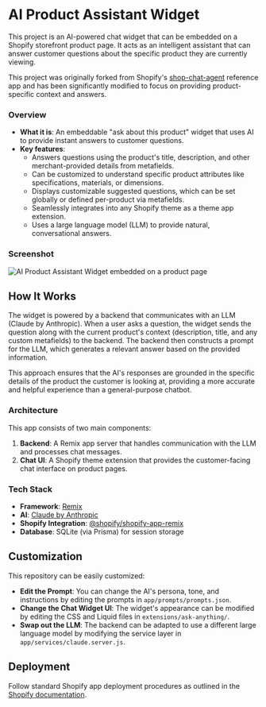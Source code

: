 # AI Product Assistant Widget

This project is an AI-powered chat widget that can be embedded on a Shopify storefront product page. It acts as an intelligent assistant that can answer customer questions about the specific product they are currently viewing.

This project was originally forked from Shopify's [shop-chat-agent](https://github.com/Shopify/shop-chat-agent) reference app and has been significantly modified to focus on providing product-specific context and answers.

### Overview

- **What it is**: An embeddable "ask about this product" widget that uses AI to provide instant answers to customer questions.
- **Key features**:
  - Answers questions using the product's title, description, and other merchant-provided details from metafields.
  - Can be customized to understand specific product attributes like specifications, materials, or dimensions.
  - Displays customizable suggested questions, which can be set globally or defined per-product via metafields.
  - Seamlessly integrates into any Shopify theme as a theme app extension.
  - Uses a large language model (LLM) to provide natural, conversational answers.

### Screenshot

![AI Product Assistant Widget embedded on a product page](https://screenshot.click/23-21-aflai-kwmlj.png)

## How It Works

The widget is powered by a backend that communicates with an LLM (Claude by Anthropic). When a user asks a question, the widget sends the question along with the current product's context (description, title, and any custom metafields) to the backend. The backend then constructs a prompt for the LLM, which generates a relevant answer based on the provided information.

This approach ensures that the AI's responses are grounded in the specific details of the product the customer is looking at, providing a more accurate and helpful experience than a general-purpose chatbot.

### Architecture

This app consists of two main components:

1.  **Backend**: A Remix app server that handles communication with the LLM and processes chat messages.
2.  **Chat UI**: A Shopify theme extension that provides the customer-facing chat interface on product pages.

### Tech Stack

- **Framework**: [Remix](https://remix.run/)
- **AI**: [Claude by Anthropic](https://www.anthropic.com/claude)
- **Shopify Integration**: [@shopify/shopify-app-remix](https://www.npmjs.com/package/@shopify/shopify-app-remix)
- **Database**: SQLite (via Prisma) for session storage

## Customization

This repository can be easily customized:

- **Edit the Prompt**: You can change the AI's persona, tone, and instructions by editing the prompts in `app/prompts/prompts.json`.
- **Change the Chat Widget UI**: The widget's appearance can be modified by editing the CSS and Liquid files in `extensions/ask-anything/`.
- **Swap out the LLM**: The backend can be adapted to use a different large language model by modifying the service layer in `app/services/claude.server.js`.

## Deployment

Follow standard Shopify app deployment procedures as outlined in the [Shopify documentation](https://shopify.dev/docs/apps/deployment/web).
